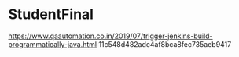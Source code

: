 # StudentFinal
https://www.qaautomation.co.in/2019/07/trigger-jenkins-build-programmatically-java.html
11c548d482adc4af8bca8fec735aeb9417
